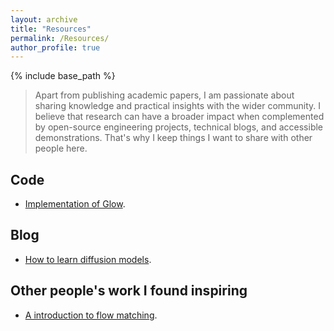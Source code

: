 ```yaml
---
layout: archive
title: "Resources"
permalink: /Resources/
author_profile: true
---
```


{% include base_path %}

> Apart from publishing academic papers, I am passionate about sharing knowledge and practical insights with the wider community. I believe that research can have a broader impact when complemented by open-source engineering projects, technical blogs, and accessible demonstrations. That's why I keep things I want to share with other people here.

## Code
- [Implementation of Glow]().

## Blog
- [How to learn diffusion models](https://www.zhihu.com/question/658056360/answer/3526228476).

## Other people's work I found inspiring
- [A introduction to flow matching](https://mlg.eng.cam.ac.uk/blog/2024/01/20/flow-matching.html).